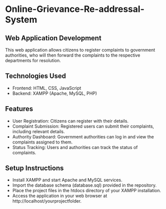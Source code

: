 # Online-Grievance-Re-addressal-System
## Web Application Development
This web application allows citizens to register complaints to government authorities, who will then forward the complaints to the respective departments for resolution.

## Technologies Used
* Frontend: HTML, CSS, JavaScript
* Backend: XAMPP (Apache, MySQL, PHP)

## Features
* User Registration: Citizens can register with their details.
* Complaint Submission: Registered users can submit their complaints, including relevant details.
* Authority Dashboard: Government authorities can log in and view the complaints assigned to them.
* Status Tracking: Users and authorities can track the status of complaints.

## Setup Instructions
* Install XAMPP and start Apache and MySQL services.
* Import the database schema (database.sql) provided in the repository.
* Place the project files in the htdocs directory of your XAMPP installation.
* Access the application in your web browser at http://localhost/yourprojectfolder.
